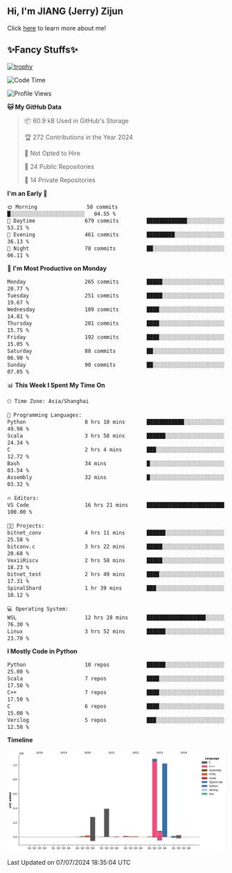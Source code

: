 ## Hi, I'm JIANG (Jerry) Zijun

Click [here](https://jzjerry.github.io/about/) to learn more about me!

## ✨Fancy Stuffs✨
[![trophy](https://github-profile-trophy.vercel.app/?username=jzjerry&theme=onedark)](https://github.com/ryo-ma/github-profile-trophy)
<!--START_SECTION:waka-->
![Code Time](http://img.shields.io/badge/Code%20Time-561%20hrs%2049%20mins-blue)

![Profile Views](http://img.shields.io/badge/Profile%20Views-0-blue)

**🐱 My GitHub Data** 

> 📦 60.9 kB Used in GitHub's Storage 
 > 
> 🏆 272 Contributions in the Year 2024
 > 
> 🚫 Not Opted to Hire
 > 
> 📜 24 Public Repositories 
 > 
> 🔑 14 Private Repositories 
 > 
**I'm an Early 🐤** 

```text
🌞 Morning                58 commits          █░░░░░░░░░░░░░░░░░░░░░░░░   04.55 % 
🌆 Daytime                679 commits         █████████████░░░░░░░░░░░░   53.21 % 
🌃 Evening                461 commits         █████████░░░░░░░░░░░░░░░░   36.13 % 
🌙 Night                  78 commits          ██░░░░░░░░░░░░░░░░░░░░░░░   06.11 % 
```
📅 **I'm Most Productive on Monday** 

```text
Monday                   265 commits         █████░░░░░░░░░░░░░░░░░░░░   20.77 % 
Tuesday                  251 commits         █████░░░░░░░░░░░░░░░░░░░░   19.67 % 
Wednesday                189 commits         ████░░░░░░░░░░░░░░░░░░░░░   14.81 % 
Thursday                 201 commits         ████░░░░░░░░░░░░░░░░░░░░░   15.75 % 
Friday                   192 commits         ████░░░░░░░░░░░░░░░░░░░░░   15.05 % 
Saturday                 88 commits          ██░░░░░░░░░░░░░░░░░░░░░░░   06.90 % 
Sunday                   90 commits          ██░░░░░░░░░░░░░░░░░░░░░░░   07.05 % 
```


📊 **This Week I Spent My Time On** 

```text
🕑︎ Time Zone: Asia/Shanghai

💬 Programming Languages: 
Python                   8 hrs 10 mins       ████████████░░░░░░░░░░░░░   49.98 % 
Scala                    3 hrs 58 mins       ██████░░░░░░░░░░░░░░░░░░░   24.34 % 
C                        2 hrs 4 mins        ███░░░░░░░░░░░░░░░░░░░░░░   12.72 % 
Bash                     34 mins             █░░░░░░░░░░░░░░░░░░░░░░░░   03.54 % 
Assembly                 32 mins             █░░░░░░░░░░░░░░░░░░░░░░░░   03.32 % 

🔥 Editors: 
VS Code                  16 hrs 21 mins      █████████████████████████   100.00 % 

🐱‍💻 Projects: 
bitnet_conv              4 hrs 11 mins       ██████░░░░░░░░░░░░░░░░░░░   25.58 % 
bitconv.c                3 hrs 22 mins       █████░░░░░░░░░░░░░░░░░░░░   20.68 % 
VexiiRiscv               2 hrs 58 mins       █████░░░░░░░░░░░░░░░░░░░░   18.23 % 
bitnet_test              2 hrs 49 mins       ████░░░░░░░░░░░░░░░░░░░░░   17.31 % 
SpinalShard              1 hr 39 mins        ███░░░░░░░░░░░░░░░░░░░░░░   10.12 % 

💻 Operating System: 
WSL                      12 hrs 28 mins      ███████████████████░░░░░░   76.30 % 
Linux                    3 hrs 52 mins       ██████░░░░░░░░░░░░░░░░░░░   23.70 % 
```

**I Mostly Code in Python** 

```text
Python                   10 repos            ██████░░░░░░░░░░░░░░░░░░░   25.00 % 
Scala                    7 repos             ████░░░░░░░░░░░░░░░░░░░░░   17.50 % 
C++                      7 repos             ████░░░░░░░░░░░░░░░░░░░░░   17.50 % 
C                        6 repos             ████░░░░░░░░░░░░░░░░░░░░░   15.00 % 
Verilog                  5 repos             ███░░░░░░░░░░░░░░░░░░░░░░   12.50 % 
```



**Timeline**

![Lines of Code chart](https://raw.githubusercontent.com/Jzjerry/Jzjerry/main/assets/bar_graph.png)


 Last Updated on 07/07/2024 18:35:04 UTC
<!--END_SECTION:waka-->
